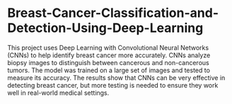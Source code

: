 # Breast-Cancer-Classification-and-Detection-Using-Deep-Learning
This project uses Deep Learning with Convolutional Neural Networks (CNNs) to help identify breast cancer more accurately. CNNs analyze biopsy images to distinguish between cancerous and non-cancerous tumors. The model was trained on a large set of images and tested to measure its accuracy. The results show that CNNs can be very effective in detecting breast cancer, but more testing is needed to ensure they work well in real-world medical settings.
